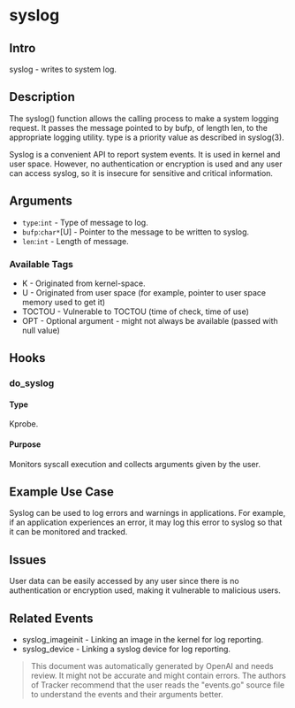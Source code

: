 
# syslog

## Intro
syslog - writes to system log.

## Description
The syslog() function allows the calling process to make a system logging request. It passes the message pointed to by bufp, of length len, to the appropriate logging utility. type is a priority value as described in syslog(3). 

Syslog is a convenient API to report system events. It is used in kernel and user space. However, no authentication or encryption is used and any user can access syslog, so it is insecure for sensitive and critical information.

## Arguments
* `type`:`int` - Type of message to log. 
* `bufp`:`char*`[U] - Pointer to the message to be written to syslog.
* `len`:`int` - Length of message.

### Available Tags
* K - Originated from kernel-space.
* U - Originated from user space (for example, pointer to user space memory used to get it)
* TOCTOU - Vulnerable to TOCTOU (time of check, time of use)
* OPT - Optional argument - might not always be available (passed with null value)

## Hooks
### do_syslog
#### Type
Kprobe.
#### Purpose
Monitors syscall execution and collects arguments given by the user.

## Example Use Case
Syslog can be used to log errors and warnings in applications. For example, if an application experiences an error, it may log this error to syslog so that it can be monitored and tracked.

## Issues
User data can be easily accessed by any user since there is no authentication or encryption used, making it vulnerable to malicious users.

## Related Events
* syslog_imageinit - Linking an image in the kernel for log reporting. 
* syslog_device - Linking a syslog device for log reporting.

> This document was automatically generated by OpenAI and needs review. It might
> not be accurate and might contain errors. The authors of Tracker recommend that
> the user reads the "events.go" source file to understand the events and their
> arguments better.
